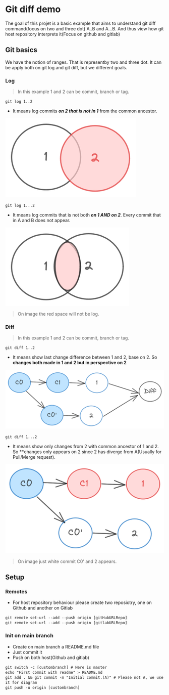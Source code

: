 # Git diff demo

The goal of this projet is a basic example that aims to understand git diff command(focus on two and three dot) A..B and A...B. And thus view how git host repository interprets it(Focus on github and gitlab)


## Git basics

We have the notion of ranges. That is representby two and three dot. It can be apply both on git log and git diff, but we different goals.

### Log

> In this example 1 and 2 can be commit, branch or tag.

```shell
git log 1..2
```

* It means log commits ***on 2 that is not in 1*** from the common ancestor.

![logTwoDot](./1..2.png)


```shell
git log 1...2
```

* It means log commits that is not both ***on 1 AND on 2***. Every commit that in A and B does not appear.

![threeTwoDot](./1...2.png)


> On image the red space will not be log.


### Diff

> In this example 1 and 2 can be commit, branch or tag.

```shell
git diff 1..2
```
* It means show last change difference between 1 and 2, base on 2. So **changes both made in 1 and 2 but in perspective on 2**

![diffTwoDot](./diff(1..2).png)

```shell
git diff 1...2
```

* It means show only changes from 2 with common ancestor of 1 and 2. So **changes only appears on 2 since 2 has diverge from A(Usually for Pull/Merge request).

![diffThreeDot](./diff(1...2).png)


> On image just white commit C0' and 2 appears. 


## Setup 

### Remotes

* For host repository behaviour please create two reposiotry, one on Github and another on Gitlab

```shell
git remote set-url --add --push origin [gitHubURLRepo]
git remote set-url --add --push origin [gitlabURLRepo]
```

### Init on main branch

* Create on main branch a README.md file
* Just commit it 
* Push on both host(Github and gitlab)

```shell
git switch -c [custombranch] # Here is master
echo "First commit with readme" > README.md
git add . && git commit -m "Initial commit.(A)" # Please not A, we use it for diagram
git push -u origin [custombranch] 
```

